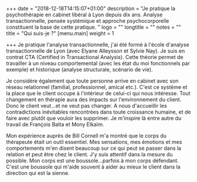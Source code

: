 +++
date = "2018-12-18T14:15:07+01:00"
description = "Je pratique la psychothérapie en cabinet libéral à Lyon depuis dix ans. Analyse transactionnelle, pensée systémique et approche psychocorporelle constituent la base de cette pratique. "
logo = ""
longtitle = ""
notes = ""
title = "Qui suis-je ?"
[menu.main]
weight = 1

+++
Je pratique l'analyse transactionnelle, j'ai été formé à l'école d'analyse transactionnelle de Lyon (avec Elyane Alleysson et Sylvie Nay). Je suis en contrat CTA (Certified in Transactional Analysis). Cette théorie permet de travailler à un niveau comportemental (avec les état du moi  fonctionnels par exemple) et historique (analyse structurale,  scénario de vie).

Je considère également que toute personne arrive en cabinet avec son réseau relationnel (familial, professionnel, amical etc.). C'est ce système et la place que le client occupe à l'intérieur de celui-ci qui nous intéresse. Tout changement en thérapie aura des impacts sur l'environnement du client.  Donc le client veut...et ne veut pas changer. A nous d'accueillir   les  contradictions inévitables  rencontrées dans toute  croissance humaine, et de faire avec plutôt que vouloir les supprimer. Je m'inspire là entre autre du travail de François Balta et Mony Elkaïm.

Mon expérience auprès de Bill Cornell m'a montré que le corps du thérapeute était un outil essentiel. Mes sensations, mes émotions et mes comportements m'en disent beaucoup  sur ce qui peut se passer dans la relation et peut être chez le client. J'y suis attentif dans la mesure du possible. Mon corps est une boussole...parfois à mon corps défendant. C'est une boussole qui m'aide souvent à  aider au mieux le client dans la direction qui est la sienne. 